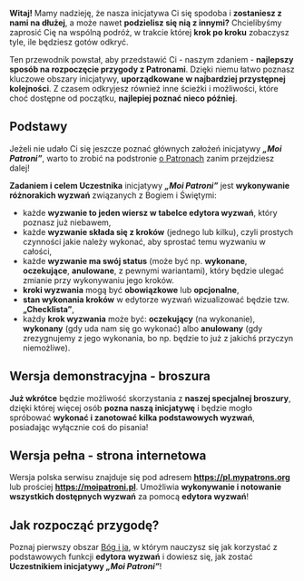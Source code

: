 **Witaj!** Mamy nadzieję, że nasza inicjatywa Ci się spodoba i **zostaniesz z nami na dłużej**, a może nawet **podzielisz się nią z innymi?** Chcielibyśmy zaprosić Cię na wspólną podróż, w trakcie której **krok po kroku** zobaczysz tyle, ile będziesz gotów odkryć.

Ten przewodnik powstał, aby przedstawić Ci - naszym zdaniem - **najlepszy sposób na rozpoczęcie przygody z Patronami**. Dzięki niemu łatwo poznasz kluczowe obszary inicjatywy, **uporządkowane w najbardziej przystępnej kolejności**. Z czasem odkryjesz również inne ścieżki i możliwości, które choć dostępne od początku, **najlepiej poznać nieco później**.

## Podstawy ##
Jeżeli nie udało Ci się jeszcze poznać głównych założeń inicjatywy **_„Moi Patroni”_**, warto to zrobić na podstronie <a href="/about-patrons">o Patronach</a> zanim przejdziesz dalej!

**Zadaniem i celem Uczestnika** inicjatywy **_„Moi Patroni”_** jest **wykonywanie różnorakich wyzwań** związanych z Bogiem i Świętymi:

- każde **wyzwanie to jeden wiersz w tabelce edytora wyzwań**, który poznasz już niebawem,
- każde **wyzwanie składa się z kroków** (jednego lub kilku), czyli prostych czynności jakie należy wykonać, aby sprostać temu wyzwaniu w całości,
- każde **wyzwanie ma swój status** (może być np. **wykonane**, **oczekujące**, **anulowane**, z pewnymi wariantami), który będzie ulegać zmianie przy wykonywaniu jego kroków.
- **kroki wyzwania** mogą być **obowiązkowe** lub **opcjonalne**,
- **stan wykonania kroków** w edytorze wyzwań wizualizować będzie tzw. **„Checklista”**,
- każdy **krok wyzwania** może być: **oczekujący** (na wykonanie), **wykonany** (gdy uda nam się go wykonać) albo **anulowany** (gdy zrezygnujemy z jego wykonania, bo np. będzie to już z jakichś przyczyn niemożliwe).

## Wersja demonstracyjna - broszura ##
**Już wkrótce** będzie możliwość skorzystania z **naszej specjalnej broszury**, dzięki której więcej osób **pozna naszą inicjatywę** i będzie mogło spróbować **wykonać i zanotować kilka podstawowych wyzwań**, posiadając wyłącznie coś do pisania!

## Wersja pełna - strona internetowa ##
Wersja polska serwisu znajduje się pod adresem **<a href="https://pl.mypatrons.org">https://pl.mypatrons.org</a>** lub prościej **<a href="https://moipatroni.pl">https://moipatroni.pl</a>**. Umożliwia **wykonywanie i notowanie wszystkich dostępnych wyzwań** za pomocą **edytora wyzwań**!

## Jak rozpocząć przygodę? ##
Poznaj pierwszy obszar [Bóg i ja](/guide/god-and-me), w którym nauczysz się jak korzystać z podstawowych funkcji **edytora wyzwań** i dowiesz się, jak zostać **Uczestnikiem inicjatywy _„Moi Patroni”_**!

